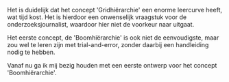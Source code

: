 
Het is duidelijk dat het concept 'Gridhiërarchie' een enorme leercurve heeft, wat tijd kost. Het is hierdoor een onwenselijk vraagstuk voor de onderzoeksjournalist, waardoor hier niet de voorkeur naar uitgaat.

Het eerste concept, de 'Boomhiërarchie' is ook niet de eenvoudigste, maar zou wel te leren zijn met trial-and-error, zonder daarbij een handleiding nodig te hebben.

Vanaf nu ga ik mij bezig houden met een eerste ontwerp voor het concept 'Boomhiërarchie'.

